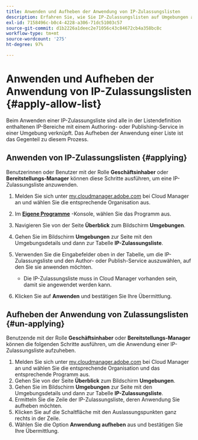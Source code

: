 ```yaml
---
title: Anwenden und Aufheben der Anwendung von IP-Zulassungslisten
description: Erfahren Sie, wie Sie IP-Zulassungslisten auf Umgebungen anwenden und wie Sie deren Anwendung wieder aufheben.
exl-id: 7158496c-b0c4-4228-a306-71dc51003c57
source-git-commit: d1b2226a1deec2e71056c43c84672cb4a358bc8c
workflow-type: tm+mt
source-wordcount: '275'
ht-degree: 97%

---
```



# Anwenden und Aufheben der Anwendung von IP-Zulassungslisten {#apply-allow-list}

Beim Anwenden einer IP-Zulassungsliste sind alle in der Listendefinition enthaltenen IP-Bereiche mit einem Authoring- oder Publishing-Service in einer Umgebung verknüpft. Das Aufheben der Anwendung einer Liste ist das Gegenteil zu diesem Prozess.

## Anwenden von IP-Zulassungslisten {#applying}

Benutzerinnen oder Benutzer mit der Rolle **Geschäftsinhaber** oder **Bereitstellungs-Manager** können diese Schritte ausführen, um eine IP-Zulassungsliste anzuwenden.

1. Melden Sie sich unter [my.cloudmanager.adobe.com](https://my.cloudmanager.adobe.com/) bei Cloud Manager an und wählen Sie die entsprechende Organisation aus.

1. Im **[Eigene Programme](/help/implementing/cloud-manager/navigation.md#my-programs)** -Konsole, wählen Sie das Programm aus.
1. Navigieren Sie von der Seite **Überblick** zum Bildschirm **Umgebungen**.
1. Gehen Sie im Bildschirm **Umgebungen** zur Seite mit den Umgebungsdetails und dann zur Tabelle **IP-Zulassungsliste**.
1. Verwenden Sie die Eingabefelder oben in der Tabelle, um die IP-Zulassungsliste und den Author- oder Publish-Service auszuwählen, auf den Sie sie anwenden möchten.
   * Die IP-Zulassungsliste muss in Cloud Manager vorhanden sein, damit sie angewendet werden kann.
1. Klicken Sie auf **Anwenden** und bestätigen Sie Ihre Übermittlung.

## Aufheben der Anwendung von Zulassungslisten {#un-applying}

Benutzende mit der Rolle **Geschäftsinhaber** oder **Bereitstellungs-Manager** können die folgenden Schritte ausführen, um die Anwendung einer IP-Zulassungsliste aufzuheben.

1. Melden Sie sich unter [my.cloudmanager.adobe.com](https://my.cloudmanager.adobe.com/) bei Cloud Manager an und wählen Sie die entsprechende Organisation und das entsprechende Programm aus.
1. Gehen Sie von der Seite **Überblick** zum Bildschirm **Umgebungen**.
1. Gehen Sie im Bildschirm **Umgebungen** zur Seite mit den Umgebungsdetails und dann zur Tabelle **IP-Zulassungsliste**.
1. Ermitteln Sie die Zeile der IP-Zulassungsliste, deren Anwendung Sie aufheben möchten.
1. Klicken Sie auf die Schaltfläche mit den Auslassungspunkten ganz rechts in der Zeile.
1. Wählen Sie die Option **Anwendung aufheben** aus und bestätigen Sie Ihre Übermittlung.
